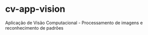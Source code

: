 # cv-app-vision
Aplicação de Visão Computacional - Processamento de imagens e reconhecimento de padrões
